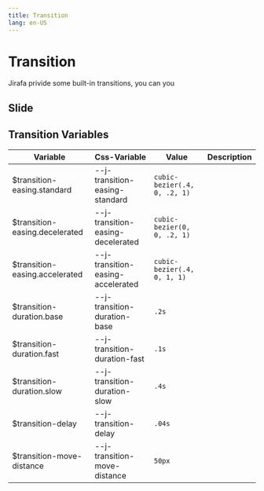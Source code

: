 ```yaml
---
title: Transition
lang: en-US
---
```


# Transition

Jirafa privide some built-in transitions, you can you

## Slide

## Transition Variables

| Variable                       | Css-Variable                      | Value                        | Description |
| ------------------------------ | --------------------------------- | ---------------------------- | ----------- |
| $transition-easing.standard    | --j-transition-easing-standard    | `cubic-bezier(.4, 0, .2, 1)` |             |
| $transition-easing.decelerated | --j-transition-easing-decelerated | `cubic-bezier(0, 0, .2, 1)`  |             |
| $transition-easing.accelerated | --j-transition-easing-accelerated | `cubic-bezier(.4, 0, 1, 1)`  |             |
| $transition-duration.base      | --j-transition-duration-base      | `.2s`                        |             |
| $transition-duration.fast      | --j-transition-duration-fast      | `.1s`                        |             |
| $transition-duration.slow      | --j-transition-duration-slow      | `.4s`                        |             |
| $transition-delay              | --j-transition-delay              | `.04s`                       |             |
| $transition-move-distance      | --j-transition-move-distance      | `50px`                       |             |
